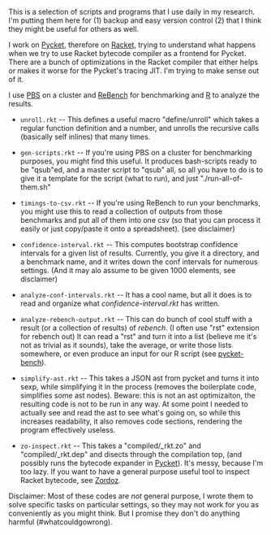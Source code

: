 
This is a selection of scripts and programs that I use daily in my
research. I'm putting them here for (1) backup and easy version
control (2) that I think they might be useful for others as well.

I work on [Pycket](https://github.com/pycket/pycket), therefore on
[Racket](https://github.com/racket/racket), trying to understand what
happens when we try to use Racket bytecode compiler as a frontend for
Pycket. There are a bunch of optimizations in the Racket compiler that
either helps or makes it worse for the Pycket's tracing JIT. I'm
trying to make sense out of it.

I use [PBS](https://en.wikipedia.org/wiki/Portable_Batch_System) on a
cluster and [ReBench](https://github.com/smarr/ReBench) for
benchmarking and [R](https://www.r-project.org/) to analyze the
results.

- `unroll.rkt` -- This defines a useful macro "define/unroll" which
 takes a regular function definition and a number, and unrolls the
 recursive calls (basically self inlines) that many times.

- `gen-scripts.rkt` -- If you're using PBS on a cluster for benchmarking
purposes, you might find this useful. It produces bash-scripts ready
to be "qsub"ed, and a master script to "qsub" all, so all you have to
do is to give it a template for the script (what to run), and just
"./run-all-of-them.sh"

- `timings-to-csv.rkt` -- If you're using ReBench to run your
 benchmarks, you might use this to read a collection of outputs from
 those benchmarks and put all of them into one csv (so that you can
 process it easily or just copy/paste it onto a spreadsheet). (see
 disclaimer)

- `confidence-interval.rkt` -- This computes bootstrap confidence
 intervals for a given list of results. Currently, you give it a
 directory, and a benchmark name, and it writes down the conf
 intervals for numerous settings. (And it may alo assume to be given
 1000 elements, see disclaimer)

- `analyze-conf-intervals.rkt` -- It has a cool name, but all it does is
 to read and organize what *confidence-interval.rkt* has written.

- `analyze-rebench-output.rkt` -- This can do bunch of cool stuff with a
 result (or a collection of results) of *rebench*. (I often use "rst"
 extension for rebench out) It can read a "rst" and turn it into a
 list (believe me it's not as trivial as it sounds), take the average,
 or write those lists somewhere, or even produce an input for our R
 script (see [pycket-bench](https://github.com/pycket/pycket-bench)).

- `simplify-ast.rkt` -- This takes a JSON ast from pycket and turns it
 into sexp, while simplifying it in the process (removes the
 boilerplate code, simplifies some ast nodes). Beware: this is not an
 ast optimizaiton, the resulting code is not to be run in any way. At
 some point I needed to actually see and read the ast to see what's
 going on, so while this increases readability, it also removes code
 sections, rendering the program effectively useless.

- `zo-inspect.rkt` -- This takes a "compiled/<file>_rkt.zo" and
 "compiled/<file>_rkt.dep" and disects through the compilation top,
 (and possibly runs the bytecode expander in
 [Pycket](https://github.com/pycket/pycket)). It's messy, because I'm
 too lazy. If you want to have a general purpose useful tool to
 inspect Racket bytecode, see
 [Zordoz](https://github.com/bennn/zordoz).


Disclaimer: Most of these codes are *not* general purpose, I wrote
them to solve specific tasks on particular settings, so they may not
work for you as conveniently as you might think. But I promise they
don't do anything harmful (#whatcouldgowrong).
